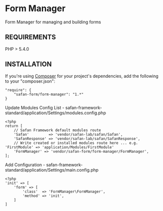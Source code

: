 Form Manager
===============
Form Manager for managing and building forms

REQUIREMENTS
------------
PHP > 5.4.0

INSTALLATION
------------
If you're using [Composer](http://getcomposer.org/) for your project's dependencies, add the following to your "composer.json":
```
"require": {
    "safan-form/form-manager": "1.*"
}
```

Update Modules Config List - safan-framework-standard/application/Settings/modules.config.php
```
<?php
return [
    // Safan Framework default modules route
    'Safan'         => 'vendor/safan-lab/safan/Safan',
    'SafanResponse' => 'vendor/safan-lab/safan/SafanResponse',
    // Write created or installed modules route here ... e.g. 'FirstModule' => 'application/Modules/FirstModule'
    'FormManager' => 'vendor/safan-form/form-manager/FormManager',
];
```

Add Configuration - safan-framework-standard/application/Settings/main.config.php
```
<?php
'init' => [
    'form' => [
        'class'  => 'FormManager\FormManager',
        'method' => 'init',
    ]
]
```


